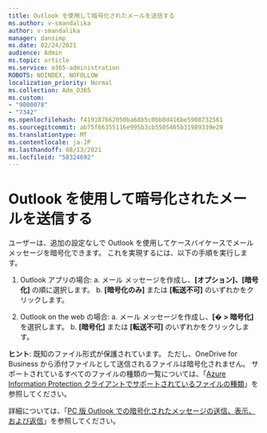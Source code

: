 ```yaml
---
title: Outlook を使用して暗号化されたメールを送信する
ms.author: v-smandalika
author: v-smandalika
manager: dansimp
ms.date: 02/24/2021
audience: Admin
ms.topic: article
ms.service: o365-administration
ROBOTS: NOINDEX, NOFOLLOW
localization_priority: Normal
ms.collection: Adm_O365
ms.custom:
- "9000078"
- "7342"
ms.openlocfilehash: f419187662050ba68b5c0bb8d416be5908732561
ms.sourcegitcommit: ab75f66355116e995b3cb5505465b31989339e28
ms.translationtype: MT
ms.contentlocale: ja-JP
ms.lasthandoff: 08/13/2021
ms.locfileid: "58324692"
---
```

# <a name="send-encrypted-email-using-outlook"></a>Outlook を使用して暗号化されたメールを送信する

ユーザーは、追加の設定なしで Outlook を使用してケースバイケースでメール メッセージを暗号化できます。 これを実現するには、以下の手順を実行します。

1. Outlook アプリの場合: a. メール メッセージを作成し、**[オプション]、[暗号化]** の順に選択します。 
    b. **[暗号化のみ]** または **[転送不可]** のいずれかをクリックします。

2. Outlook on the web の場合:  a. メール メッセージを作成し、**[� > 暗号化]** を選択します。
    b. **[暗号化]** または **[転送不可]** のいずれかをクリックします。

**ヒント**: 既知のファイル形式が保護されています。 ただし、OneDrive for Business から添付ファイルとして送信されるファイルは暗号化されません。 サポートされているすべてのファイルの種類の一覧については、「[Azure Information Protection クライアントでサポートされているファイルの種類](https://docs.microsoft.com/azure/information-protection/rms-client/client-admin-guide-file-types)」を参照してください。

詳細については、「[PC 版 Outlook での暗号化されたメッセージの送信、表示、および返信](https://support.microsoft.com/topic/send-view-and-reply-to-encrypted-messages-in-outlook-for-pc-eaa43495-9bbb-4fca-922a-df90dee51980)」を参照してください。



